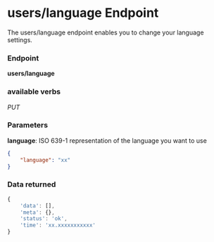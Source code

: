 # users/language Endpoint

The users/language endpoint enables you to change your language settings.

### Endpoint

**users/language**

### available verbs

_PUT_

### Parameters

**language**: ISO 639-1 representation of the language you want to use

```json
{
    "language": "xx"
}
```

### Data returned

```js
{
    'data': [],
    'meta': {},
    'status': 'ok',
    'time': 'xx.xxxxxxxxxxx'
}
```